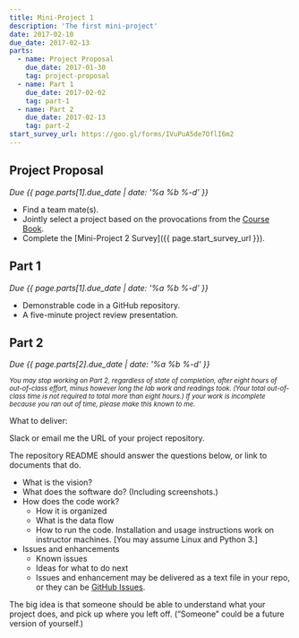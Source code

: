 ```yaml
---
title: Mini-Project 1
description: 'The first mini-project'
date: 2017-02-10
due_date: 2017-02-13
parts:
  - name: Project Proposal
    due_date: 2017-01-30
    tag: project-proposal
  - name: Part 1
    due_date: 2017-02-02
    tag: part-1
  - name: Part 2
    due_date: 2017-02-13
    tag: part-2
start_survey_url: https://goo.gl/forms/IVuPuA5de7OflI6m2
---
```


## Project Proposal

<i>Due {{ page.parts[1].due_date | date: '%a %b %-d' }}</i>

* Find a team mate(s).
* Jointly select a project based on the provocations from the [Course Book](/files/HtL_web-book-1.pdf).
* Complete the [Mini-Project 2 Survey]({{ page.start_survey_url }}).


## Part 1

<i>Due {{ page.parts[1].due_date | date: '%a %b %-d' }}</i>

* Demonstrable code in a GitHub repository.
* A five-minute project review presentation.


## Part 2

<i>Due {{ page.parts[2].due_date | date: '%a %b %-d' }}</i>

<i><small>You may stop working on Part 2, regardless of state of completion, after eight hours of out-of-class effort, minus however long the lab work and readings took. (Your total out-of-class time is not required to total more than eight hours.)
If your work is incomplete because you ran out of time, please make this known to me.</small></i>

What to deliver:

Slack or email me the URL of your project repository.

The repository README should answer the questions below, or link to documents that do.

* What is the vision?
* What does the software do? (Including screenshots.)
* How does the code work?
  * How it is organized
  * What is the data flow
  * How to run the code. Installation and usage instructions work on instructor machines. [You may assume Linux and Python 3.]
* Issues and enhancements
  * Known issues
  * Ideas for what to do next
  * Issues and enhancement may be delivered as a text file in your repo, or they can be [GitHub Issues](https://guides.github.com/features/issues/).

The big idea is that someone should be able to understand what your project does, and pick up where you left off. (“Someone” could be a future version of yourself.)
